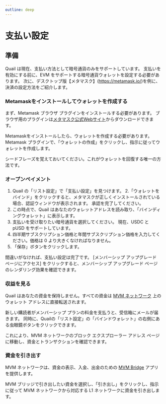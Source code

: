 ```yaml
---
outline: deep
---
```


# 支払い設定

## 準備

Quail は現在、支払い方法として暗号通貨のみをサポートしています。 支払いを有効にする前に、EVM をサポートする暗号通貨ウォレットを設定する必要があります。 次に、デスクトップ版【メタマスク】(https://metamask.io/)を例に、決済の設定方法をご紹介します。

### Metamaskをインストールしてウォレットを作成する

まず、Metamask ブラウザ プラグインをインストールする必要があります。 ブラウザ用のプラグインは[メタマスク公式Webサイト](https://metamask.io/)からダウンロードできます。

Metamaskをインストールしたら、ウォレットを作成する必要があります。 Metamask プラグインで、「ウォレットの作成」をクリックし、指示に従ってウォレットを作成します。

シードフレーズを覚えておいてください。これがウォレットを回復する唯一の方法です。

### オープンペイメント

1. Quail の「リスト設定」で「支払い設定」を見つけます。
2.「ウォレットをバインド」をクリックすると、メタマスクが正しくインストールされている場合、認証ウィンドウが表示されます。 承認を完了してください。
3. この時点で、Quail はあなたのウォレットアドレスを読み取り、「バインディングウォレット」に表示します。
4. 支払いを受け取りたい暗号通貨を選択してください。 現在、USDC と pUSD をサポートしています。
5. 四半期サブスクリプション価格と年間サブスクリプション価格を入力してください。価格は 0 より大きくなければなりません。
6. 「保存」ボタンをクリックします。

間違いがなければ、支払い設定は完了です。 [メンバーシップ アップグレード ページにアクセス] をクリックすると、メンバーシップ アップグレード ページのレンダリング効果を確認できます。

### 収益を見る

Quail はあなたの資金を保持しません。すべての資金は [MVM ネットワーク](https://mvm.app) 上のウォレット アドレスに直接転送されます。

新しい購読者がメンバーシップ プランの料金を支払うと、受信箱にメールが届きます。 同時に、Quailの「リスト設定」の「バインドウォレット」の右側にある虫眼鏡ボタンをクリックできます。

これにより、MVM ネットワークのブロック エクスプローラー アドレス ページに移動し、資金とトランザクションを確認できます。

### 資金を引き出す

MVM ネットワークは、資金の表示、入金、出金のための [MVM Bridge](https://bridge.mvm.app/) アプリを提供します。

MVM ブリッジで引き出したい資金を選択し、「引き出し」をクリックし、指示に従って MVM ネットワークから対応する L1 ネットワークに資金を引き出します。